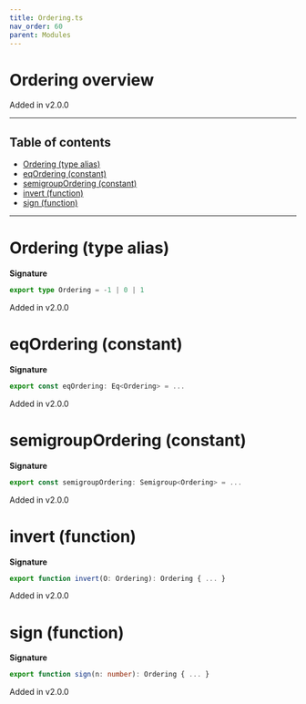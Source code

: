 ```yaml
---
title: Ordering.ts
nav_order: 60
parent: Modules
---
```


# Ordering overview

Added in v2.0.0

---

<h2 class="text-delta">Table of contents</h2>

- [Ordering (type alias)](#ordering-type-alias)
- [eqOrdering (constant)](#eqordering-constant)
- [semigroupOrdering (constant)](#semigroupordering-constant)
- [invert (function)](#invert-function)
- [sign (function)](#sign-function)

---

# Ordering (type alias)

**Signature**

```ts
export type Ordering = -1 | 0 | 1
```

Added in v2.0.0

# eqOrdering (constant)

**Signature**

```ts
export const eqOrdering: Eq<Ordering> = ...
```

Added in v2.0.0

# semigroupOrdering (constant)

**Signature**

```ts
export const semigroupOrdering: Semigroup<Ordering> = ...
```

Added in v2.0.0

# invert (function)

**Signature**

```ts
export function invert(O: Ordering): Ordering { ... }
```

Added in v2.0.0

# sign (function)

**Signature**

```ts
export function sign(n: number): Ordering { ... }
```

Added in v2.0.0
